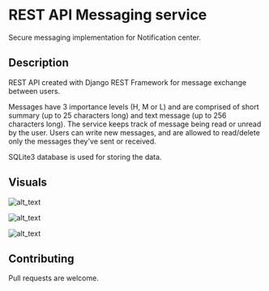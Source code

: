 # REST API Messaging service 
Secure messaging implementation for Notification center.

## Description

REST API created with Django REST Framework for message exchange between users. 

Messages have 3 importance levels (H, M or L) and are comprised of short summary (up to 25 characters long) and text message (up to 256 characters long). The service keeps track of message being read or unread by the user. Users can write new messages, and are allowed to read/delete only the messages they've sent or received.

SQLite3 database is used for storing the data.

## Visuals

![alt_text](https://i.imgur.com/hJ7bKro.png)

![alt_text](https://i.imgur.com/1PrXHOI.png)

![alt_text](https://i.imgur.com/VhFhrnR.png)

## Contributing
Pull requests are welcome. 
